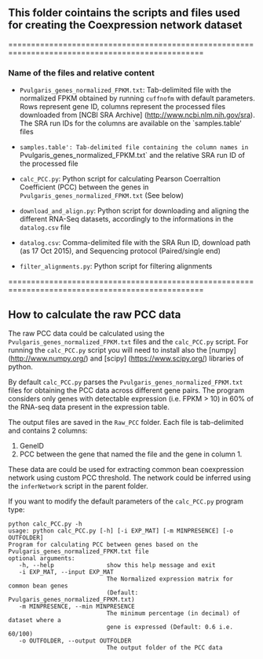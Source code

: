 ## This folder cointains the scripts and files used for creating the Coexpression network dataset

=================================================================================================


### Name of the files and relative content

*	`Pvulgaris_genes_normalized_FPKM.txt`: Tab-delimited file with the normalized FPKM obtained by running `cuffnofm` with default parameters. Rows represent gene ID, columns represent the processed files downloaded from [NCBI SRA Archive] (http://www.ncbi.nlm.nih.gov/sra). The SRA run IDs for the columns are available on the `samples.table' files

*	`samples.table': Tab-delimited file containing the column names in `Pvulgaris_genes_normalized_FPKM.txt` and the relative SRA run ID of the processed file

*	`calc_PCC.py`: Python script for calculating Pearson Coerraltion Coefficient (PCC) between the genes in `Pvulgaris_genes_normalized_FPKM.txt` (See below)

*	`download_and_align.py`: Python script for downloading and aligning the different RNA-Seq datasets, accordingly to the informations in the `datalog.csv` file

*	`datalog.csv`: Comma-delimited file with the SRA Run ID, download path (as 17 Oct 2015), and Sequencing protocol (Paired/single end) 

*	`filter_alignments.py`: Python script for filtering alignments

=================================================================================================

## How to calculate the raw PCC data

The raw PCC data could be calculated using the `Pvulgaris_genes_normalized_FPKM.txt` files and the `calc_PCC.py` script.
For running the `calc_PCC.py` script you will need to install also the [numpy] (http://www.numpy.org/) and [scipy] (https://www.scipy.org/) libraries of python.

By default `calc_PCC.py` parses the `Pvulgaris_genes_normalized_FPKM.txt` files for obtaining the PCC data across different gene pairs.
The program considers only genes with detectable expression (i.e. FPKM > 10) in 60% of the RNA-seq data present in the expression table.

The output files are saved in the `Raw_PCC` folder. Each file is tab-delimited and contains 2 columns:

1. GeneID
2. PCC between the gene that named the file and the gene in column 1.

These data are could be used for extracting common bean coexpression network using custom PCC threshold.
The network could be inferred using the `inferNetwork` script in the parent folder.

If you want to modify the default parameters of the `calc_PCC.py` program type:

	python calc_PCC.py -h
	usage: python calc_PCC.py [-h] [-i EXP_MAT] [-m MINPRESENCE] [-o OUTFOLDER]
	Program for calculating PCC between genes based on the
	Pvulgaris_genes_normalized_FPKM.txt file
	optional arguments:
	   -h, --help               show this help message and exit
	   -i EXP_MAT, --input EXP_MAT
                        	    The Normalized expression matrix for common bean genes
                       		    (Default: Pvulgaris_genes_normalized_FPKM.txt)
	   -m MINPRESENCE, --min MINPRESENCE
                        	    The minimum percentage (in decimal) of dataset where a
                        	    gene is expressed (Default: 0.6 i.e. 60/100)
  	   -o OUTFOLDER, --output OUTFOLDER
                        	    The output folder of the PCC data
	

